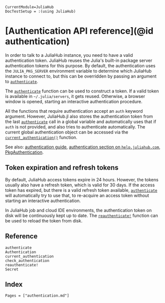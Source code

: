 ```@meta
CurrentModule=JuliaHub
DocTestSetup = :(using JuliaHub)
```

# [Authentication API reference](@id authentication)

In order to talk to a JuliaHub instance, you need to have a valid authentication token.
JuliaHub reuses the Julia's built-in package server authentication tokens for this purpose.
By default, the authentication uses the `JULIA_PKG_SERVER` environment variable to determine which JuliaHub instance to connect to, but this can be overridden by passing an argument to [`authenticate`](@ref).

The [`authenticate`](@ref) function can be used to construct a token.
If a valid token is available in `~/.julia/servers`, it gets reused.
Otherwise, a browser window is opened, starting an interactive authentication procedure.

All the functions that require authentication accept an `auth` keyword argument.
However, JuliaHub.jl also stores the authentication token from the last [`authenticate`](@ref) call in a global variable and automatically uses that if `auth` is not provided, and also tries to authenticate automatically.
The current global authentication object can be accessed via the [`current_authentication()`](@ref) function.

See also: [authentication guide](../guides/authentication.md), [authentication section on `help.juliahub.com`](https://help.juliahub.com/juliahub/stable/ref/#authentication>), [PkgAuthentication](https://github.com/JuliaComputing/PkgAuthentication.jl/).

## Token expiration and refresh tokens

By default, JuliaHub access tokens expire in 24 hours.
However, the tokens usually also have a refresh token, which is valid for 30 days.
If the access token has expired, but there is a valid refresh token available, [`authenticate`](@ref) will automatically try to use that, to re-acquire an access token without starting an interactive authentication.

In JuliaHub job and cloud IDE environments, the authentication token on disk will be continuously kept up to date.
The [`reauthenticate!`](@ref) function can be used to reload the token from disk.

## Reference

```@docs
authenticate
Authentication
current_authentication
check_authentication
reauthenticate!
Secret
```

## Index

```@index
Pages = ["authentication.md"]
```
